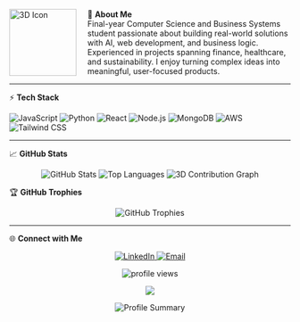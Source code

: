 <p align="left" style="display: flex; align-items: center;">
  <img src="https://your-repo-url/3dicons-target-dynamic-color.png" width="120" alt="3D Icon" style="margin-right: 20px;">
  <span>
    🚀 <strong>About Me</strong><br>
    Final-year Computer Science and Business Systems student passionate about building real-world solutions with AI, web development, and business logic. Experienced in projects spanning finance, healthcare, and sustainability. I enjoy turning complex ideas into meaningful, user-focused products.
  </span>
</p>

---

⚡ **Tech Stack**  
<p align="left">
<img src="https://img.shields.io/badge/JavaScript-F7DF1E?style=for-the-badge&logo=javascript&logoColor=black" alt="JavaScript">
<img src="https://img.shields.io/badge/Python-3776AB?style=for-the-badge&logo=python&logoColor=white" alt="Python">
<img src="https://img.shields.io/badge/React-20232A?style=for-the-badge&logo=react&logoColor=61DAFB" alt="React">
<img src="https://img.shields.io/badge/Node.js-339933?style=for-the-badge&logo=nodedotjs&logoColor=white" alt="Node.js">
<img src="https://img.shields.io/badge/MongoDB-47A248?style=for-the-badge&logo=mongodb&logoColor=white" alt="MongoDB">
<img src="https://img.shields.io/badge/Amazon_AWS-232F3E?style=for-the-badge&logo=amazon-aws&logoColor=white" alt="AWS">
<img src="https://img.shields.io/badge/Tailwind_CSS-38B2AC?style=for-the-badge&logo=tailwind-css&logoColor=white" alt="Tailwind CSS">
</p>

---

📈 **GitHub Stats**  
<p align="center">
<img src="https://github-readme-stats.vercel.app/api?username=Rishikoli&show_icons=true&theme=radical&icon_color=7c3aed" alt="GitHub Stats" />
<img src="https://github-readme-stats.vercel.app/api/top-langs/?username=Rishikoli&layout=compact&theme=radical" alt="Top Languages" />
  <img src="https://github.com/ashutosh00710/github-readme-3d-contrib/raw/master/profile-season-animate.svg" alt="3D Contribution Graph" />
</p>


🏆 **GitHub Trophies**  
<p align="center">
<img src="https://github-profile-trophy.vercel.app/?username=Rishikoli&theme=radical&row=1&column=7" alt="GitHub Trophies" />
</p>

---

🌐 **Connect with Me**  
<p align="center">
<a href="https://linkedin.com/in/rishikesh-koli-828248257">
<img src="https://img.shields.io/badge/LinkedIn-0A66C2?style=for-the-badge&logo=linkedin&logoColor=white" alt="LinkedIn">
</a>
<a href="mailto:1983rishikesh@gmail.com">
<img src="https://img.shields.io/badge/Email-DC2626?style=for-the-badge&logo=gmail&logoColor=white" alt="Email">
</a>
</p>

<p align="center">
<img src="https://komarev.com/ghpvc/?username=Rishikoli&color=dc2626" alt="profile views"/>
</p>
<p align="center">
  <a href="https://github.com/Rishikoli/your-repo">
    <img src="https://github-readme-stats.vercel.app/api/pin/?username=Rishikoli&repo=your-repo&theme=radical" />
  </a>
</p>
<p align="center">
  <img src="https://github-profile-summary-cards.vercel.app/api/cards/profile-details?username=Rishikoli&theme=radical" alt="Profile Summary" />
</p>

